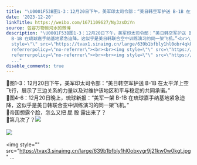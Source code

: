 ```yaml
---
title: "\U0001F53B图1-3：12月20日下午，美军印太司令部：“美日韩空军护送 B-1B 在太平洋上空飞行，展示了三边关系的力量以及对维护该地区和平与稳定的共同承诺。”\U0001F53B图4-6..."
date: '2023-12-20'
linkTitle: https://weibo.com/1671109627/Ny3zsDiYn
source: 包容万物恒河水的微博
description: "\U0001F53B图1-3：12月20日下午，美军印太司令部：“美日韩空军护送 B-1B 在太平洋上空飞行，展示了三边关系的力量以及对维护该地区和平与稳定的共同承诺。”<br>\U0001F53B图4-6：12月20日晚上，琉球新报：“美军一架
  B-1B 在琉球嘉手纳基地紧急迫降，这似乎是美日韩联合空中训练演习的同一架飞机。”<br>\U0001F53B帝国想露个脸，怎么又把 屁 股 露出来了？<br>\U0001F53B第几次了？<img
  style=\"\" src=\"https://tvax1.sinaimg.cn/large/639b1bfbly1hl0obr4qkkj20fc0gj44p.jpg\"
  referrerpolicy=\"no-referrer\"><br><br><img style=\"\" src=\"https://tvax2.sinaimg.cn/large/639b1bfbly1hl0obvfl3bj21kw0w04p4.jpg\"
  referrerpolicy=\"no-referrer\"><br><br><img style=\"\" src=\"https://tvax3.sinaimg.cn/large/639b1bfbly1hl0obxygr9j21kw0w0kgt.jpg\"
  ..."
disable_comments: true
---
```

🔻图1-3：12月20日下午，美军印太司令部：“美日韩空军护送 B-1B 在太平洋上空飞行，展示了三边关系的力量以及对维护该地区和平与稳定的共同承诺。”<br>🔻图4-6：12月20日晚上，琉球新报：“美军一架 B-1B 在琉球嘉手纳基地紧急迫降，这似乎是美日韩联合空中训练演习的同一架飞机。”<br>🔻帝国想露个脸，怎么又把 屁 股 露出来了？<br>🔻第几次了？<img style="" src="https://tvax1.sinaimg.cn/large/639b1bfbly1hl0obr4qkkj20fc0gj44p.jpg" referrerpolicy="no-referrer"><br><br><img style="" src="https://tvax2.sinaimg.cn/large/639b1bfbly1hl0obvfl3bj21kw0w04p4.jpg" referrerpolicy="no-referrer"><br><br><img style="" src="https://tvax3.sinaimg.cn/large/639b1bfbly1hl0obxygr9j21kw0w0kgt.jpg" ...